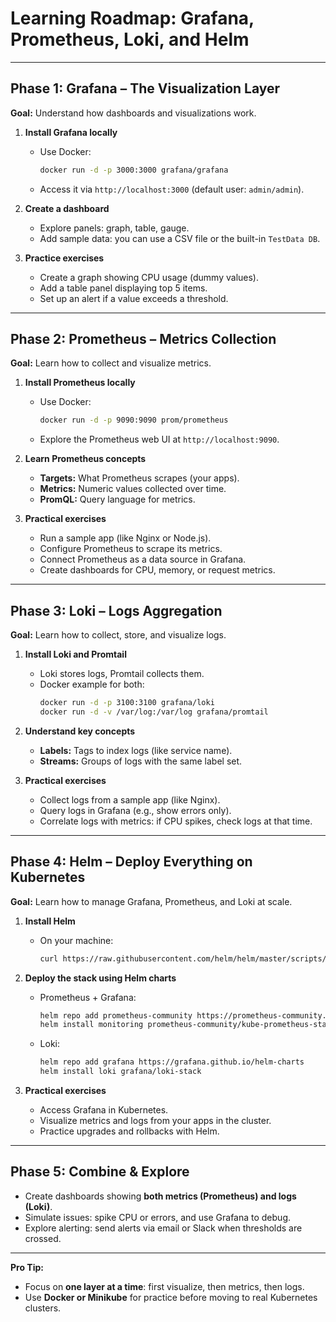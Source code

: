# Learning Roadmap: Grafana, Prometheus, Loki, and Helm

---

## Phase 1: Grafana – The Visualization Layer
**Goal:** Understand how dashboards and visualizations work.

1. **Install Grafana locally**  
   - Use Docker:
     ```bash
     docker run -d -p 3000:3000 grafana/grafana
     ```
   - Access it via `http://localhost:3000` (default user: `admin/admin`).

2. **Create a dashboard**  
   - Explore panels: graph, table, gauge.  
   - Add sample data: you can use a CSV file or the built-in `TestData DB`.  

3. **Practice exercises**  
   - Create a graph showing CPU usage (dummy values).  
   - Add a table panel displaying top 5 items.  
   - Set up an alert if a value exceeds a threshold.  

---

## Phase 2: Prometheus – Metrics Collection
**Goal:** Learn how to collect and visualize metrics.

1. **Install Prometheus locally**  
   - Use Docker:
     ```bash
     docker run -d -p 9090:9090 prom/prometheus
     ```
   - Explore the Prometheus web UI at `http://localhost:9090`.

2. **Learn Prometheus concepts**  
   - **Targets:** What Prometheus scrapes (your apps).  
   - **Metrics:** Numeric values collected over time.  
   - **PromQL:** Query language for metrics.  

3. **Practical exercises**  
   - Run a sample app (like Nginx or Node.js).  
   - Configure Prometheus to scrape its metrics.  
   - Connect Prometheus as a data source in Grafana.  
   - Create dashboards for CPU, memory, or request metrics.  

---

## Phase 3: Loki – Logs Aggregation
**Goal:** Learn how to collect, store, and visualize logs.

1. **Install Loki and Promtail**  
   - Loki stores logs, Promtail collects them.  
   - Docker example for both:
     ```bash
     docker run -d -p 3100:3100 grafana/loki
     docker run -d -v /var/log:/var/log grafana/promtail
     ```

2. **Understand key concepts**  
   - **Labels:** Tags to index logs (like service name).  
   - **Streams:** Groups of logs with the same label set.  

3. **Practical exercises**  
   - Collect logs from a sample app (like Nginx).  
   - Query logs in Grafana (e.g., show errors only).  
   - Correlate logs with metrics: if CPU spikes, check logs at that time.  

---

## Phase 4: Helm – Deploy Everything on Kubernetes
**Goal:** Learn how to manage Grafana, Prometheus, and Loki at scale.

1. **Install Helm**  
   - On your machine:
     ```bash
     curl https://raw.githubusercontent.com/helm/helm/master/scripts/get-helm-3 | bash
     ```

2. **Deploy the stack using Helm charts**  
   - Prometheus + Grafana:
     ```bash
     helm repo add prometheus-community https://prometheus-community.github.io/helm-charts
     helm install monitoring prometheus-community/kube-prometheus-stack
     ```
   - Loki:
     ```bash
     helm repo add grafana https://grafana.github.io/helm-charts
     helm install loki grafana/loki-stack
     ```

3. **Practical exercises**  
   - Access Grafana in Kubernetes.  
   - Visualize metrics and logs from your apps in the cluster.  
   - Practice upgrades and rollbacks with Helm.  

---

## Phase 5: Combine & Explore
- Create dashboards showing **both metrics (Prometheus) and logs (Loki)**.  
- Simulate issues: spike CPU or errors, and use Grafana to debug.  
- Explore alerting: send alerts via email or Slack when thresholds are crossed.  

---

**Pro Tip:**
- Focus on **one layer at a time**: first visualize, then metrics, then logs.  
- Use **Docker or Minikube** for practice before moving to real Kubernetes clusters.

